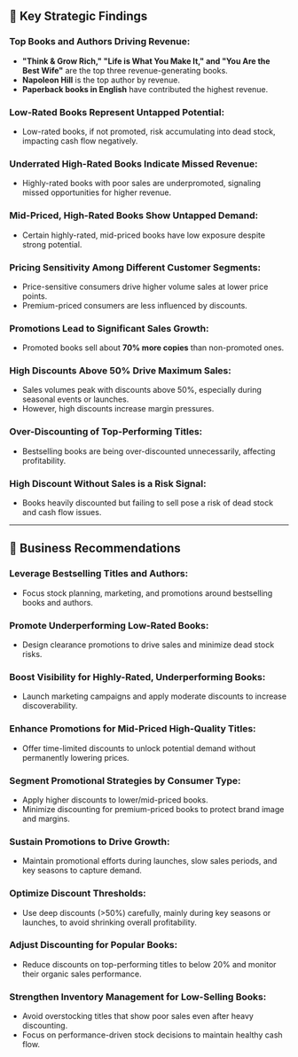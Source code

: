 ## 📌 Key Strategic Findings

### Top Books and Authors Driving Revenue:
- **"Think & Grow Rich," "Life is What You Make It," and "You Are the Best Wife"** are the top three revenue-generating books.
- **Napoleon Hill** is the top author by revenue.
- **Paperback books in English** have contributed the highest revenue.

### Low-Rated Books Represent Untapped Potential:
- Low-rated books, if not promoted, risk accumulating into dead stock, impacting cash flow negatively.

### Underrated High-Rated Books Indicate Missed Revenue:
- Highly-rated books with poor sales are underpromoted, signaling missed opportunities for higher revenue.

### Mid-Priced, High-Rated Books Show Untapped Demand:
- Certain highly-rated, mid-priced books have low exposure despite strong potential.

### Pricing Sensitivity Among Different Customer Segments:
- Price-sensitive consumers drive higher volume sales at lower price points.
- Premium-priced consumers are less influenced by discounts.

### Promotions Lead to Significant Sales Growth:
- Promoted books sell about **70% more copies** than non-promoted ones.

### High Discounts Above 50% Drive Maximum Sales:
- Sales volumes peak with discounts above 50%, especially during seasonal events or launches.
- However, high discounts increase margin pressures.

### Over-Discounting of Top-Performing Titles:
- Bestselling books are being over-discounted unnecessarily, affecting profitability.

### High Discount Without Sales is a Risk Signal:
- Books heavily discounted but failing to sell pose a risk of dead stock and cash flow issues.

---

## 📌 Business Recommendations

### Leverage Bestselling Titles and Authors:
- Focus stock planning, marketing, and promotions around bestselling books and authors.

### Promote Underperforming Low-Rated Books:
- Design clearance promotions to drive sales and minimize dead stock risks.

### Boost Visibility for Highly-Rated, Underperforming Books:
- Launch marketing campaigns and apply moderate discounts to increase discoverability.

### Enhance Promotions for Mid-Priced High-Quality Titles:
- Offer time-limited discounts to unlock potential demand without permanently lowering prices.

### Segment Promotional Strategies by Consumer Type:
- Apply higher discounts to lower/mid-priced books.
- Minimize discounting for premium-priced books to protect brand image and margins.

### Sustain Promotions to Drive Growth:
- Maintain promotional efforts during launches, slow sales periods, and key seasons to capture demand.

### Optimize Discount Thresholds:
- Use deep discounts (>50%) carefully, mainly during key seasons or launches, to avoid shrinking overall profitability.

### Adjust Discounting for Popular Books:
- Reduce discounts on top-performing titles to below 20% and monitor their organic sales performance.

### Strengthen Inventory Management for Low-Selling Books:
- Avoid overstocking titles that show poor sales even after heavy discounting.
- Focus on performance-driven stock decisions to maintain healthy cash flow.
